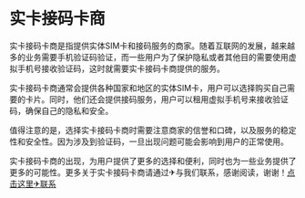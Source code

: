 # 实卡接码卡商

实卡接码卡商是指提供实体SIM卡和接码服务的商家。随着互联网的发展，越来越多的业务需要手机验证码验证，而一些用户为了保护隐私或者其他目的需要使用虚拟手机号接收验证码，这时就需要实卡接码卡商提供的服务。

实卡接码卡商通常会提供各种国家和地区的实体SIM卡，用户可以选择购买自己需要的卡片。同时，他们还会提供接码服务，用户可以租用虚拟手机号来接收验证码，确保自己的隐私和安全。

值得注意的是，选择实卡接码卡商时需要注意商家的信誉和口碑，以及服务的稳定性和安全性。因为涉及到验证码，一旦出现问题可能会影响到用户的正常使用。

实卡接码卡商的出现，为用户提供了更多的选择和便利，同时也为一些业务提供了更多的可能性。更多关于实卡接码卡商请通过✈与我们联系，感谢阅读，谢谢！[点击这里✈联系](https://t.me/LM999bot)